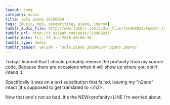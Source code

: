 ```yaml
---
layout: song
category: music
title: solo piano 20100624
tags: [music, mp3, songwriting, piano, improv]
tumblr_audio_file: http://www.tumblr.com/audio_file/733469933/tumblr_l4k0l0Rwnj1qzo4ep
tumblr_url: http://t.yelyah.com/post/733469933
tumblr_date: Fri, 25 Jun 2010 00:00:36
tumblr_type: audio
tumblr_teaser: yelyah - "solo piano 20100624" piano improv
---
```

Today I learned that I should probably remove the profanity from my source code. Because there are occasions when it will show up where you don't intend it.

Specifically it was on a text substitution that failed, leaving my "h2end" intact (it's supposed to get translated to &lt;/h2&gt;.

Now that one's not so bad. It's the NEW&lt;profanity&gt;LINE I'm worried about.

